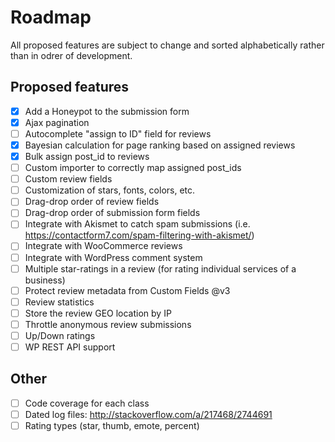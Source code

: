 # Roadmap

All proposed features are subject to change and sorted alphabetically rather than in odrer of development.

## Proposed features
- [x] Add a Honeypot to the submission form
- [x] Ajax pagination
- [ ] Autocomplete "assign to ID" field for reviews
- [x] Bayesian calculation for page ranking based on assigned reviews
- [x] Bulk assign post_id to reviews
- [ ] Custom importer to correctly map assigned post_ids
- [ ] Custom review fields
- [ ] Customization of stars, fonts, colors, etc.
- [ ] Drag-drop order of review fields
- [ ] Drag-drop order of submission form fields
- [ ] Integrate with Akismet to catch spam submissions (i.e. https://contactform7.com/spam-filtering-with-akismet/)
- [ ] Integrate with WooCommerce reviews
- [ ] Integrate with WordPress comment system
- [ ] Multiple star-ratings in a review (for rating individual services of a business)
- [ ] Protect review metadata from Custom Fields @v3
- [ ] Review statistics
- [ ] Store the review GEO location by IP
- [ ] Throttle anonymous review submissions
- [ ] Up/Down ratings
- [ ] WP REST API support

## Other
- [ ] Code coverage for each class
- [ ] Dated log files: http://stackoverflow.com/a/217468/2744691
- [ ] Rating types (star, thumb, emote, percent)
